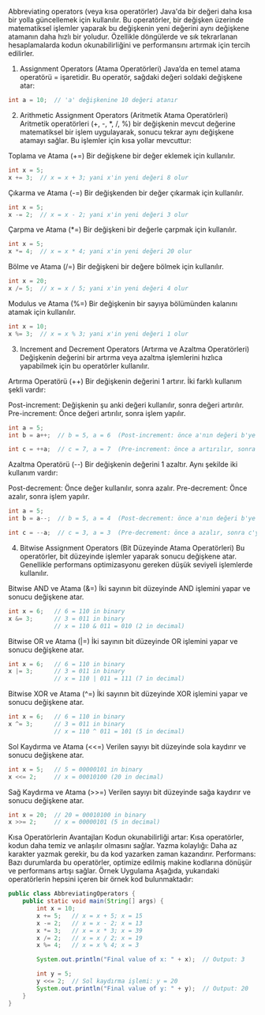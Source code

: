 Abbreviating operators (veya kısa operatörler) Java'da bir değeri daha kısa bir yolla güncellemek için kullanılır. Bu operatörler, bir değişken üzerinde matematiksel işlemler yaparak bu değişkenin yeni değerini aynı değişkene atamanın daha hızlı bir yoludur. Özellikle döngülerde ve sık tekrarlanan hesaplamalarda kodun okunabilirliğini ve performansını artırmak için tercih edilirler.

1. Assignment Operators (Atama Operatörleri)
Java’da en temel atama operatörü = işaretidir. Bu operatör, sağdaki değeri soldaki değişkene atar:

```java
int a = 10;  // 'a' değişkenine 10 değeri atanır
```

2. Arithmetic Assignment Operators (Aritmetik Atama Operatörleri)
Aritmetik operatörleri (+, -, *, /, %) bir değişkenin mevcut değerine matematiksel bir işlem uygulayarak, sonucu tekrar aynı değişkene atamayı sağlar. Bu işlemler için kısa yollar mevcuttur:

Toplama ve Atama (+=)
Bir değişkene bir değer eklemek için kullanılır.

```java
int x = 5;
x += 3;  // x = x + 3; yani x'in yeni değeri 8 olur
```

Çıkarma ve Atama (-=)
Bir değişkenden bir değer çıkarmak için kullanılır.

```java
int x = 5;
x -= 2;  // x = x - 2; yani x'in yeni değeri 3 olur
```

Çarpma ve Atama (*=)
Bir değişkeni bir değerle çarpmak için kullanılır.

```java
int x = 5;
x *= 4;  // x = x * 4; yani x'in yeni değeri 20 olur
```
Bölme ve Atama (/=)
Bir değişkeni bir değere bölmek için kullanılır.

```java
int x = 20;
x /= 5;  // x = x / 5; yani x'in yeni değeri 4 olur
```

Modulus ve Atama (%=)
Bir değişkenin bir sayıya bölümünden kalanını atamak için kullanılır.

```java
int x = 10;
x %= 3;  // x = x % 3; yani x'in yeni değeri 1 olur
```

3. Increment and Decrement Operators (Artırma ve Azaltma Operatörleri)
Değişkenin değerini bir artırma veya azaltma işlemlerini hızlıca yapabilmek için bu operatörler kullanılır.

Artırma Operatörü (++)
Bir değişkenin değerini 1 artırır. İki farklı kullanım şekli vardır:

Post-increment: Değişkenin şu anki değeri kullanılır, sonra değeri artırılır.
Pre-increment: Önce değeri artırılır, sonra işlem yapılır.

```java
int a = 5;
int b = a++;  // b = 5, a = 6  (Post-increment: önce a'nın değeri b'ye atanır, sonra a artırılır)

int c = ++a;  // c = 7, a = 7  (Pre-increment: önce a artırılır, sonra c'ye atanır)
```

Azaltma Operatörü (--)
Bir değişkenin değerini 1 azaltır. Aynı şekilde iki kullanım vardır:

Post-decrement: Önce değer kullanılır, sonra azalır.
Pre-decrement: Önce azalır, sonra işlem yapılır.

```java
int a = 5;
int b = a--;  // b = 5, a = 4  (Post-decrement: önce a'nın değeri b'ye atanır, sonra a azalır)

int c = --a;  // c = 3, a = 3  (Pre-decrement: önce a azalır, sonra c'ye atanır)
```

4. Bitwise Assignment Operators (Bit Düzeyinde Atama Operatörleri)
Bu operatörler, bit düzeyinde işlemler yaparak sonucu değişkene atar. Genellikle performans optimizasyonu gereken düşük seviyeli işlemlerde kullanılır.

Bitwise AND ve Atama (&=)
İki sayının bit düzeyinde AND işlemini yapar ve sonucu değişkene atar.

```java
int x = 6;   // 6 = 110 in binary
x &= 3;      // 3 = 011 in binary
             // x = 110 & 011 = 010 (2 in decimal)
```

Bitwise OR ve Atama (|=)
İki sayının bit düzeyinde OR işlemini yapar ve sonucu değişkene atar.

```java
int x = 6;   // 6 = 110 in binary
x |= 3;      // 3 = 011 in binary
             // x = 110 | 011 = 111 (7 in decimal)
```

Bitwise XOR ve Atama (^=)
İki sayının bit düzeyinde XOR işlemini yapar ve sonucu değişkene atar.

```java
int x = 6;   // 6 = 110 in binary
x ^= 3;      // 3 = 011 in binary
             // x = 110 ^ 011 = 101 (5 in decimal)
```

Sol Kaydırma ve Atama (<<=)
Verilen sayıyı bit düzeyinde sola kaydırır ve sonucu değişkene atar.

```java
int x = 5;   // 5 = 00000101 in binary
x <<= 2;     // x = 00010100 (20 in decimal)
```

Sağ Kaydırma ve Atama (>>=)
Verilen sayıyı bit düzeyinde sağa kaydırır ve sonucu değişkene atar.

```java
int x = 20;  // 20 = 00010100 in binary
x >>= 2;     // x = 00000101 (5 in decimal)
```

Kısa Operatörlerin Avantajları
Kodun okunabilirliği artar: Kısa operatörler, kodun daha temiz ve anlaşılır olmasını sağlar.
Yazma kolaylığı: Daha az karakter yazmak gerekir, bu da kod yazarken zaman kazandırır.
Performans: Bazı durumlarda bu operatörler, optimize edilmiş makine kodlarına dönüşür ve performans artışı sağlar.
Örnek Uygulama
Aşağıda, yukarıdaki operatörlerin hepsini içeren bir örnek kod bulunmaktadır:

```java
public class AbbreviatingOperators {
    public static void main(String[] args) {
        int x = 10;
        x += 5;   // x = x + 5; x = 15
        x -= 2;   // x = x - 2; x = 13
        x *= 3;   // x = x * 3; x = 39
        x /= 2;   // x = x / 2; x = 19
        x %= 4;   // x = x % 4; x = 3

        System.out.println("Final value of x: " + x);  // Output: 3

        int y = 5;
        y <<= 2;  // Sol kaydırma işlemi: y = 20
        System.out.println("Final value of y: " + y);  // Output: 20
    }
}
```